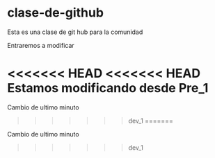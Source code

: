clase-de-github
===============

Esta es una clase de git hub para la comunidad


Entraremos a modificar

<<<<<<< HEAD
<<<<<<< HEAD
Estamos modificando desde Pre_1
=======

Cambio de ultimo minuto
>>>>>>> dev_1
=======

Cambio de ultimo minuto
>>>>>>> dev_1
